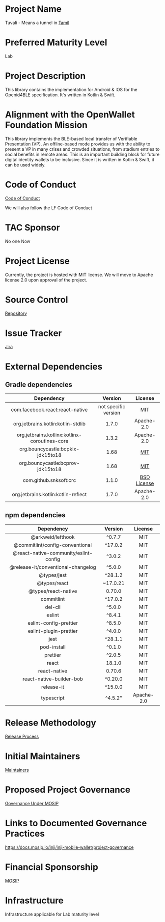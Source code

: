 # Project Name
Tuvali - Means a tunnel in [Tamil](https://en.wikipedia.org/wiki/Tamil_language)

# Preferred Maturity Level
Lab

# Project Description
This library contains the implementation for Android & IOS for the Openid4BLE specification. It's written in Kotlin & Swift.

# Alignment with the OpenWallet Foundation Mission
This library implements the BLE-based local transfer of Verifiable Presentation (VP). An offline-based mode provides us with the ability to present a VP in many crises and crowded situations, from stadium entries to social benefits in remote areas. This is an important building block for future digital identity wallets to be inclusive. Since it is written in Kotlin & Swift, it can be used widely.

# Code of Conduct
[Code of Conduct](https://docs.mosip.io/1.2.0/community/code-of-conduct)

We will also follow the LF Code of Conduct

# TAC Sponsor
No one Now

# Project License
Currently, the project is hosted with MIT license. We will move to Apache license 2.0 upon approval of the project.

# Source Control
[Repository](https://github.com/mosip/tuvali)

# Issue Tracker
[Jira](https://mosip.atlassian.net/issues/?jql=labels%20%3D%20%22BLE%22)

# External Dependencies

## Gradle dependencies

|                  Dependency                   |       Version        |                          License                           |
|:---------------------------------------------:|:--------------------:|:----------------------------------------------------------:|
|        com.facebook.react:react-native        | not specific version |                            MIT                             |
|      org.jetbrains.kotlin:kotlin-stdlib       |        1.7.0         |                         Apache-2.0                         |
| org.jetbrains.kotlinx:kotlinx-coroutines-core |        1.3.2         |                         Apache-2.0                         |
|       org.bouncycastle:bcpkix-jdk15to18       |         1.68         |     [MIT](https://www.bouncycastle.org/about/license/)     |
|       org.bouncycastle:bcprov-jdk15to18       |         1.68         |     [MIT](https://www.bouncycastle.org/about/license/)     |
|            com.github.snksoft:crc             |        1.1.0         | [BSD License](https://opensource.org/license/BSD-3-Clause) |
|      org.jetbrains.kotlin:kotlin-reflect      |        1.7.0         |                         Apache-2.0                         |


## npm dependencies

|              Dependency               | Version  |  License   |
|:-------------------------------------:|:--------:|:----------:|
|           @arkweid/lefthook           |  ^0.7.7  |    MIT     |
|    @commitlint/config-conventional    | ^17.0.2  |    MIT     |
| @react-native-community/eslint-config |  ^3.0.2  |    MIT     |
|  @release-it/conventional-changelog   |  ^5.0.0  |    MIT     |
|              @types/jest              | ^28.1.2  |    MIT     |
|             @types/react              | ~17.0.21 |    MIT     |
|          @types/react-native          |  0.70.0  |    MIT     |
|              commitlint               | ^17.0.2  |    MIT     |
|                del-cli                |  ^5.0.0  |    MIT     |
|                eslint                 |  ^8.4.1  |    MIT     |
|        eslint-config-prettier         |  ^8.5.0  |    MIT     |
|        eslint-plugin-prettier         |  ^4.0.0  |    MIT     |
|                 jest                  | ^28.1.1  |    MIT     |
|              pod-install              |  ^0.1.0  |    MIT     |
|               prettier                |  ^2.0.5  |    MIT     |
|                 react                 |  18.1.0  |    MIT     |
|             react-native              |  0.70.6  |    MIT     |
|       react-native-builder-bob        | ^0.20.0  |    MIT     |
|              release-it               | ^15.0.0  |    MIT     |
|              typescript               | ^4.5.2"  | Apache-2.0 |


# Release Methodology
[Release Process](https://docs.mosip.io/1.2.0/community/release-process)

# Initial Maintainers
[Maintainers](https://github.com/mosip/tuvali/blob/master/MAINTAINERS.md)

# Proposed Project Governance
[Governance Under MOSIP](https://docs.mosip.io/inji/inji-mobile-wallet/project-governance)

# Links to Documented Governance Practices
https://docs.mosip.io/inji/inji-mobile-wallet/project-governance

# Financial Sponsorship
[MOSIP](https://www.mosip.io/)

# Infrastructure
Infrastructure applicable for Lab maturity level